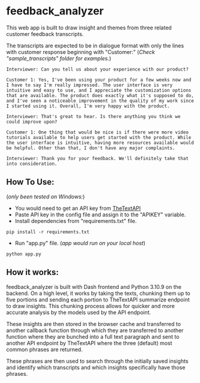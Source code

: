 # feedback_analyzer



This web app is built to draw insight and themes from three  related customer feedback transcripts.

The transcripts are expected to be in dialogue format with only the lines with customer response beginning with "Customer:" (*Check "sample_transcripts" folder for examples.*)

```
Interviewer: Can you tell us about your experience with our product?

Customer 1: Yes, I've been using your product for a few weeks now and I have to say I'm really impressed. The user interface is very intuitive and easy to use, and I appreciate the customization options that are available. The product does exactly what it's supposed to do, and I've seen a noticeable improvement in the quality of my work since I started using it. Overall, I'm very happy with the product.

Interviewer: That's great to hear. Is there anything you think we could improve upon?

Customer 1: One thing that would be nice is if there were more video tutorials available to help users get started with the product. While the user interface is intuitive, having more resources available would be helpful. Other than that, I don't have any major complaints.

Interviewer: Thank you for your feedback. We'll definitely take that into consideration.
```


## How To Use: 

(*only been tested on Windows:*)

- You would need to get an API key from [TheTextAPI](www.thetextapi.com)
- Paste API key in the config file and assign it to the "APIKEY" variable.
- Install dependencies from "requirements.txt" file.

```
pip install -r requirements.txt
```

- Run "app.py" file. (*app would run on your local host*)

```
python app.py
```

## How it works:

feedback_analyzer is built with Dash frontend and Python 3.10.9 on the backend. On a high level, it works by taking the texts, chunking them up to five portions and sending each portion to TheTextAPI summarize endpoint to draw insights. This chunking process allows for quicker and more accurate analysis by the models used by the API endpoint.

These insights are then stored in the browser cache and transferred to another callback function through which they are transferred to another function where they are bunched into a full text paragraph and sent to another API endpoint by TheTextAPI where the three (default) most common phrases are returned.

These phrases are then used to search through the initially saved insights and identify which transcripts and which insights specifically have those phrases.


